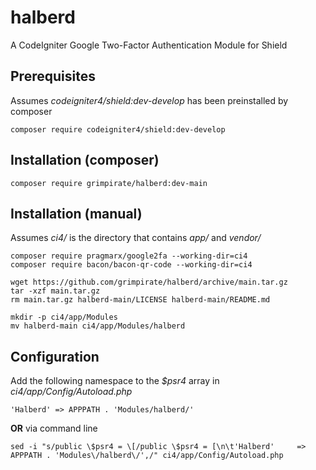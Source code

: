 # halberd
A CodeIgniter Google Two-Factor Authentication Module for Shield
## Prerequisites
Assumes *codeigniter4/shield:dev-develop* has been preinstalled by composer
```
composer require codeigniter4/shield:dev-develop
```
## Installation (composer)
```
composer require grimpirate/halberd:dev-main
```
## Installation (manual)
Assumes *ci4/* is the directory that contains *app/* and *vendor/*
```
composer require pragmarx/google2fa --working-dir=ci4
composer require bacon/bacon-qr-code --working-dir=ci4

wget https://github.com/grimpirate/halberd/archive/main.tar.gz
tar -xzf main.tar.gz
rm main.tar.gz halberd-main/LICENSE halberd-main/README.md

mkdir -p ci4/app/Modules
mv halberd-main ci4/app/Modules/halberd
```
## Configuration
Add the following namespace to the *$psr4* array in *ci4/app/Config/Autoload.php*
```
'Halberd' => APPPATH . 'Modules/halberd/'
```
**OR** via command line
```
sed -i "s/public \$psr4 = \[/public \$psr4 = [\n\t'Halberd'     => APPPATH . 'Modules\/halberd\/',/" ci4/app/Config/Autoload.php
```

